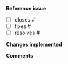 **Reference issue**  
<!-- check the box that applies, e.g.: [x] -->
<!-- add the issue number, e.g.: #1 -->
- [ ] closes #
- [ ] fixes #
- [ ] resolves #

**Changes implemented**


**Comments**

